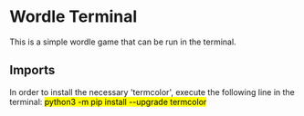 # Wordle Terminal

This is a simple wordle game that can be run in the terminal.

## Imports

In order to install the necessary 'termcolor', execute the following line in the terminal:
<mark>python3 -m pip install --upgrade termcolor</mark>
